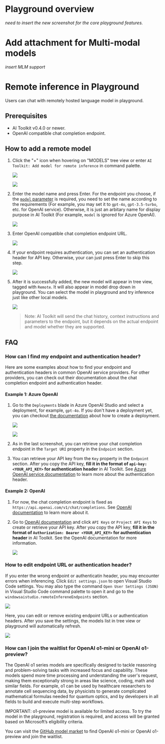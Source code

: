 # Playground overview

*need to insert the new screenshot for the core playground features.*

# Add attachment for Multi-modal models

*insert MLM support*

# Remote inference in Playground

Users can chat with remotely hosted language model in playground.

## Prerequisites

- AI Toolkit v0.4.0 or newer.
- OpenAI compatible chat completion endpoint.

## How to add a remote model

1. Click the "+" icon when hovering on "MODELS" tree view or enter `AI Toolkit: Add model for remote inference` in command palette.

    ![](./Images/playground-remote-inference/0-entrypoint-treeview.png)

    ![](./Images/playground-remote-inference/1-entrypoint-command.png)

2. Enter the model name and press Enter. For the endpoint you choose, if the [`model` parameter](https://platform.openai.com/docs/api-reference/chat/create#chat-create-model) is required, you need to set the name according to the requirements (For example, you may set it to `gpt-4o`, `gpt-3.5-turbo`, etc. for OpenAI service). Otherwise, it is just an arbitary name for display purpose in AI Toolkit (For example, `model` is ignored for Azure OpenAI).

    ![](./Images/playground-remote-inference/2-model-name.png)

3. Enter OpenAI compatible chat completion endpoint URL.

    ![](./Images/playground-remote-inference/3-endpoint.png)

4. If your endpoint requires authentication, you can set an authentication header for API key. Otherwise, your can just press Enter to skip this step.

    ![](./Images/playground-remote-inference/4-auth-header.png)

5. After it is successfully added, the new model will appear in tree view, tagged with `Remote`. It will also appear in model drop down in playground. You can select the model in playground and try inference just like other local models.

    ![](./Images/playground-remote-inference/5-inference.png)

    > Note: AI Toolkit will send the chat history, context instructions and parameters to the endpoint, but it depends on the actual endpoint and model whether they are supported.

## FAQ

### How can I find my endpoint and authentication header?

Here are some examples about how to find your endpoint and authentication headers in common OpenAI service providers. For other providers, you can check out their documentation about the chat completion endpoint and authentication header.

#### Example 1: Azure OpenAI

1. Go to the `Deployments` blade in Azure OpenAI Studio and select a deployment, for example, `gpt-4o`. If you don't have a deployment yet, you can checkout [the documentation](https://learn.microsoft.com/en-us/azure/ai-services/openai/how-to/create-resource?pivots=web-portal) about how to create a deployment.

    ![](./Images/playground-remote-inference/6-aoai-deployments.png)

    ![](./Images/playground-remote-inference/7-aoai-model.png)

2. As in the last screenshot, you can retrieve your chat completion endpoint in the `Target URI` property in the `Endpoint` section.
 
3. You can retrieve your API key from the `Key` property in the `Endpoint` section. After you copy the API key, **fill it in the format of `api-key: <YOUR_API_KEY>` for authentication header** in AI Toolkit. See [Azure OpenAI service documentation](https://learn.microsoft.com/en-us/azure/ai-services/openai/reference#request-header-2) to learn more about the authentication header.

#### Example 2: OpenAI

1. For now, the chat completion endpoint is fixed as `https://api.openai.com/v1/chat/completions`. See [OpenAI documentation](https://platform.openai.com/docs/api-reference/chat/create) to learn more about it.

2. Go to [OpenAI documentation](https://platform.openai.com/docs/api-reference/authentication) and click `API Keys` or `Project API Keys` to create or retrieve your API key. After you copy the API key, **fill it in the format of `Authorization: Bearer <YOUR_API_KEY>` for authentication header** in AI Toolkit. See the OpenAI documentation for more information.

    ![](./Images/playground-remote-inference/8-openai-key.png)

### How to edit endpoint URL or authentication header?

If you enter the wrong endpoint or authenticatin header, you may encounter errors when inferencing. Click `Edit settings.json` to open Visual Studio Code settings. You may also type the command `Open User Settings (JSON)` in Visual Studio Code command palette to open it and go to the `windowsaistudio.remoteInfereneEndpoints` section.

![](./Images/playground-remote-inference/9-edit.png)

Here, you can edit or remove existing endpoint URLs or authentication headers. After you save the settings, the models list in tree view or playground will automatically refresh.

![](./Images/playground-remote-inference/10-edit-settings.png)

### How can I join the waitlist for OpenAI o1-mini or OpenAI o1-preview?

The OpenAI o1 series models are specifically designed to tackle reasoning and problem-solving tasks with increased focus and capability. These models spend more time processing and understanding the user's request, making them exceptionally strong in areas like science, coding, math and similar fields. For example, o1 can be used by healthcare researchers to annotate cell sequencing data, by physicists to generate complicated mathematical formulas needed for quantum optics, and by developers in all fields to build and execute multi-step workflows.

IMPORTANT: o1-preview model is available for limited access. To try the model in the playground, registration is required, and access will be granted based on Microsoft’s eligibility criteria.

You can visit the [GitHub model market](https://aka.ms/github-model-marketplace) to find OpenAI o1-mini or OpenAI o1-preview and join the waitlist.